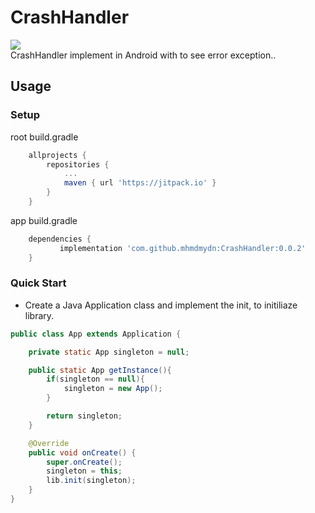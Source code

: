 # CrashHandler
[![](https://jitpack.io/v/mhmdmydn/CrashHandler.svg)](https://jitpack.io/#mhmdmydn/CrashHandler)</br>
CrashHandler implement in Android with to see error exception..

## Usage
### Setup
root build.gradle
```groovy
	allprojects {
		repositories {
			...
			maven { url 'https://jitpack.io' }
		}
	}
```
app build.gradle
```groovy
	dependencies {
	       implementation 'com.github.mhmdmydn:CrashHandler:0.0.2'
	}
```



### Quick Start

- Create a Java Application class and  implement the init, to initiliaze library.

```java
public class App extends Application {

    private static App singleton = null;

    public static App getInstance(){
        if(singleton == null){
            singleton = new App();
        }

        return singleton;
    }

    @Override
    public void onCreate() {
        super.onCreate();
        singleton = this;
        lib.init(singleton);
    }
}
```
